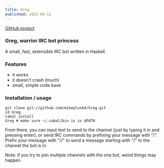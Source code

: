 ```yaml
---
title: Greg
published: 2012-04-12
---
```


[GitHub project](https://github.com/mikeplus64/Greg)

### Greg, warrior IRC bot princess

A small, fast, extensible IRC bot written in Haskell.

### Features

* it works
* it doesn't crash (much)
* small, simple code base

### Installation / usage

~~~ {.sh}
git clone git://github.com/mikeplus64/Greg.git
cd Greg
cabal install
Greg # make sure ~/.cabal/bin is in $PATH
~~~

From there, you can input text to send to the channel (just by typing it in and pressing enter), or send IRC commands by prefixing your message with "/". Prefix your message with "//" to send a message starting with "/" to the channel the bot is in.

Note: if you try to join multiple channels with the one bot, weird things may happen.


